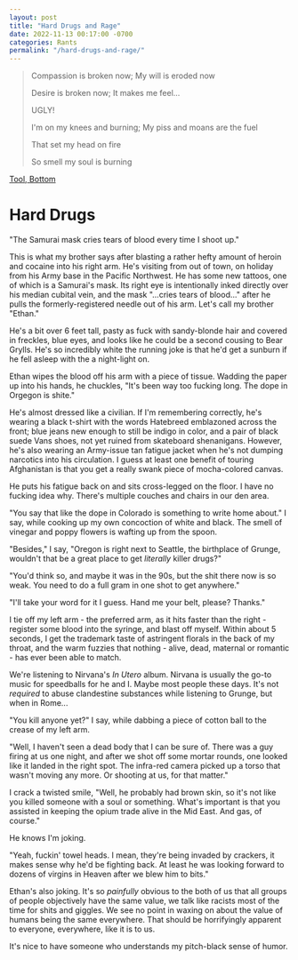 ```yaml
---
layout: post
title: "Hard Drugs and Rage"
date: 2022-11-13 00:17:00 -0700
categories: Rants
permalink: "/hard-drugs-and-rage/"
---
```


>Compassion is broken now; My will is eroded now
>
>Desire is broken now; It makes me feel...
>
>UGLY!
>
>I'm on my knees and burning; My piss and moans are the fuel
>
>That set my head on fire
>
>So smell my soul is burning

[Tool, Bottom](https://www.youtube.com/watch?v=O7VmBC19P5M)

# Hard Drugs

"The Samurai mask cries tears of blood every time I shoot up." 

This is what my brother says after blasting a rather hefty amount of heroin and cocaine into his right arm. He's visiting from out of town, on holiday from his Army base in the Pacific Northwest. He has some new tattoos, one of which is a Samurai's mask. Its right eye is intentionally inked directly over his median cubital vein, and the mask "...cries tears of blood..." after he pulls the formerly-registered needle out of his arm. Let's call my brother "Ethan."

He's a bit over 6 feet tall, pasty as fuck with sandy-blonde hair and covered in freckles, blue eyes, and looks like he could be a second cousing to Bear Grylls. He's so incredibly white the running joke is that he'd get a sunburn if he fell asleep with the a night-light on.

Ethan wipes the blood off his arm with a piece of tissue. Wadding the paper up into his hands, he chuckles, "It's been way too fucking long. The dope in Orgegon is shite."

He's almost dressed like a civilian. If I'm remembering correctly, he's wearing a black t-shirt with the words Hatebreed emblazoned across the front; blue jeans new enough to still be indigo in color, and a pair of black suede Vans shoes, not yet ruined from skateboard shenanigans. However, he's also wearing an Army-issue tan fatigue jacket when he's not dumping narcotics into his circulation. I guess at least one benefit of touring Afghanistan is that you get a really swank piece of mocha-colored canvas.

He puts his fatigue back on and sits cross-legged on the floor. I have no fucking idea why. There's multiple couches and chairs in our den area.

"You say that like the dope in Colorado is something to write home about." I say, while cooking up my own concoction of white and black. The smell of vinegar and poppy flowers is wafting up from the spoon.

"Besides," I say, "Oregon is right next to Seattle, the birthplace of Grunge, wouldn't that be a great place to get *literally* killer drugs?"

"You'd think so, and maybe it was in the 90s, but the shit there now is so weak. You need to do a full gram in one shot to get anywhere."

"I'll take your word for it I guess. Hand me your belt, please? Thanks."

I tie off my left arm - the preferred arm, as it hits faster than the right - register some blood into the syringe, and blast off myself. Within about 5 seconds, I get the trademark taste of astringent florals in the back of my throat, and the warm fuzzies that nothing - alive, dead, maternal or romantic - has ever been able to match.

We're listening to Nirvana's *In Utero* album. Nirvana is usually the go-to music for speedballs for he and I. Maybe most people these days. It's not *required* to abuse clandestine substances while listening to Grunge, but when in Rome...

"You kill anyone yet?" I say, while dabbing a piece of cotton ball to the crease of my left arm.

"Well, I haven't seen a dead body that I can be sure of. There was a guy firing at us one night, and after we shot off some mortar rounds, one looked like it landed in the right spot. The infra-red camera picked up a torso that wasn't moving any more. Or shooting at us, for that matter."

I crack a twisted smile, "Well, he probably had brown skin, so it's not like you killed someone with a soul or something. What's important is that you assisted in keeping the opium trade alive in the Mid East. And gas, of course."

He knows I'm joking.

"Yeah, fuckin' towel heads. I mean, they're being invaded by crackers, it makes sense why he'd be fighting back. At least he was looking forward to dozens of virgins in Heaven after we blew him to bits."

Ethan's also joking. It's so _painfully_ obvious to the both of us that all groups of people objectively have the same value, we talk like racists most of the time for shits and giggles. We see no point in waxing on about the value of humans being the same everywhere. That should be horrifyingly apparent to everyone, everywhere, like it is to us.

It's nice to have someone who understands my pitch-black sense of humor.

